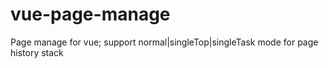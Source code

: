 # vue-page-manage
Page manage for vue; support normal|singleTop|singleTask mode for page history stack 
